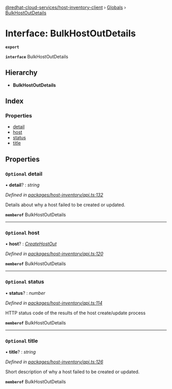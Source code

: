 [@redhat-cloud-services/host-inventory-client](../README.md) › [Globals](../globals.md) › [BulkHostOutDetails](bulkhostoutdetails.md)

# Interface: BulkHostOutDetails

**`export`** 

**`interface`** BulkHostOutDetails

## Hierarchy

* **BulkHostOutDetails**

## Index

### Properties

* [detail](bulkhostoutdetails.md#optional-detail)
* [host](bulkhostoutdetails.md#optional-host)
* [status](bulkhostoutdetails.md#optional-status)
* [title](bulkhostoutdetails.md#optional-title)

## Properties

### `Optional` detail

• **detail**? : *string*

*Defined in [packages/host-inventory/api.ts:132](https://github.com/Hyperkid123/javascript-clients/blob/master/packages/host-inventory/api.ts#L132)*

Details about why a host failed to be created or updated.

**`memberof`** BulkHostOutDetails

___

### `Optional` host

• **host**? : *[CreateHostOut](createhostout.md)*

*Defined in [packages/host-inventory/api.ts:120](https://github.com/Hyperkid123/javascript-clients/blob/master/packages/host-inventory/api.ts#L120)*

**`memberof`** BulkHostOutDetails

___

### `Optional` status

• **status**? : *number*

*Defined in [packages/host-inventory/api.ts:114](https://github.com/Hyperkid123/javascript-clients/blob/master/packages/host-inventory/api.ts#L114)*

HTTP status code of the results of the host create/update process

**`memberof`** BulkHostOutDetails

___

### `Optional` title

• **title**? : *string*

*Defined in [packages/host-inventory/api.ts:126](https://github.com/Hyperkid123/javascript-clients/blob/master/packages/host-inventory/api.ts#L126)*

Short description of why a host failed to be created or updated.

**`memberof`** BulkHostOutDetails
